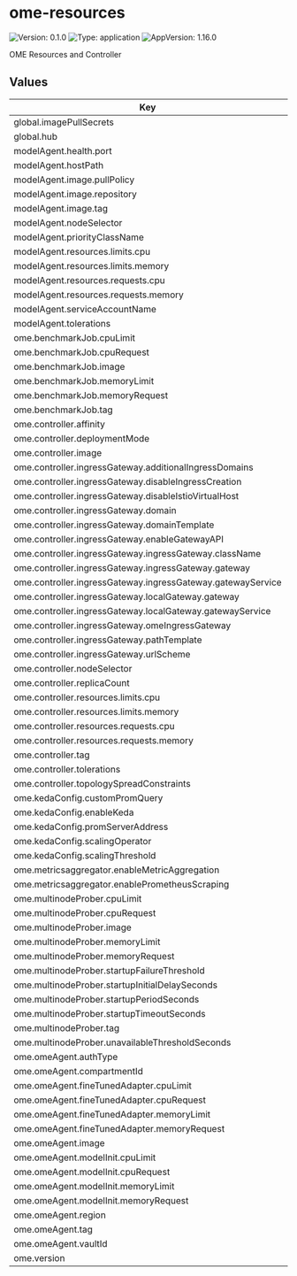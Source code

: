 # ome-resources

![Version: 0.1.0](https://img.shields.io/badge/Version-0.1.0-informational?style=flat-square) ![Type: application](https://img.shields.io/badge/Type-application-informational?style=flat-square) ![AppVersion: 1.16.0](https://img.shields.io/badge/AppVersion-1.16.0-informational?style=flat-square)

OME Resources and Controller

## Values

| Key | Type | Default | Description |
|-----|------|---------|-------------|
| global.imagePullSecrets | list | `[]` |  |
| global.hub | string | `"ghcr.io/moirai-internal"` |  |
| modelAgent.health.port | int | `8080` |  |
| modelAgent.hostPath | string | `"/mnt/data/models"` |  |
| modelAgent.image.pullPolicy | string | `"Always"` |  |
| modelAgent.image.repository | string | `"model-agent"` |  |
| modelAgent.image.tag | string | `"v0.1.2"` |  |
| modelAgent.nodeSelector | object | `{}` |  |
| modelAgent.priorityClassName | string | `"system-node-critical"` |  |
| modelAgent.resources.limits.cpu | string | `"10"` |  |
| modelAgent.resources.limits.memory | string | `"100Gi"` |  |
| modelAgent.resources.requests.cpu | string | `"10"` |  |
| modelAgent.resources.requests.memory | string | `"100Gi"` |  |
| modelAgent.serviceAccountName | string | `"ome-model-agent"` |  |
| modelAgent.tolerations | list | `[{"key":"nvidia.com/gpu","operator":"Exists","effect":"NoSchedule"}]` |  |
| ome.benchmarkJob.cpuLimit | string | `"2"` |  |
| ome.benchmarkJob.cpuRequest | string | `"2"` |  |
| ome.benchmarkJob.image | string | `"genai-bench"` |  |
| ome.benchmarkJob.memoryLimit | string | `"2Gi"` |  |
| ome.benchmarkJob.memoryRequest | string | `"2Gi"` |  |
| ome.benchmarkJob.tag | string | `"0.1.113"` |  |
| ome.controller.affinity | object | `{}` |  |
| ome.controller.deploymentMode | string | `"RawDeployment"` |  |
| ome.controller.image | string | `"ome-manager"` |  |
| ome.controller.ingressGateway.additionalIngressDomains | string | `nil` |  |
| ome.controller.ingressGateway.disableIngressCreation | bool | `false` |  |
| ome.controller.ingressGateway.disableIstioVirtualHost | bool | `false` |  |
| ome.controller.ingressGateway.domain | string | `"svc.cluster.local"` |  |
| ome.controller.ingressGateway.domainTemplate | string | `"{{ .Name }}.{{ .Namespace }}.{{ .IngressDomain }}"` |  |
| ome.controller.ingressGateway.enableGatewayAPI | bool | `false` |  |
| ome.controller.ingressGateway.ingressGateway.className | string | `"istio"` |  |
| ome.controller.ingressGateway.ingressGateway.gateway | string | `"knative-serving/knative-ingress-gateway"` |  |
| ome.controller.ingressGateway.ingressGateway.gatewayService | string | `"istio-ingressgateway.istio-system.svc.cluster.local"` |  |
| ome.controller.ingressGateway.localGateway.gateway | string | `"knative-serving/knative-local-gateway"` |  |
| ome.controller.ingressGateway.localGateway.gatewayService | string | `"knative-local-gateway.istio-system.svc.cluster.local"` |  |
| ome.controller.ingressGateway.omeIngressGateway | string | `""` |  |
| ome.controller.ingressGateway.pathTemplate | string | `""` |  |
| ome.controller.ingressGateway.urlScheme | string | `"http"` |  |
| ome.controller.nodeSelector | object | `{}` |  |
| ome.controller.replicaCount | int | `3` |  |
| ome.controller.resources.limits.cpu | int | `2` |  |
| ome.controller.resources.limits.memory | string | `"4Gi"` |  |
| ome.controller.resources.requests.cpu | int | `2` |  |
| ome.controller.resources.requests.memory | string | `"4Gi"` |  |
| ome.controller.tag | string | `"v0.1.2"` |  |
| ome.controller.tolerations | list | `[]` |  |
| ome.controller.topologySpreadConstraints | list | `[]` |  |
| ome.kedaConfig.customPromQuery | string | `""` |  |
| ome.kedaConfig.enableKeda | bool | `true` |  |
| ome.kedaConfig.promServerAddress | string | `"http://prometheus-operated.monitoring.svc.cluster.local:9090"` |  |
| ome.kedaConfig.scalingOperator | string | `"GreaterThanOrEqual"` |  |
| ome.kedaConfig.scalingThreshold | string | `"10"` |  |
| ome.metricsaggregator.enableMetricAggregation | string | `"false"` |  |
| ome.metricsaggregator.enablePrometheusScraping | string | `"false"` |  |
| ome.multinodeProber.cpuLimit | string | `"100m"` |  |
| ome.multinodeProber.cpuRequest | string | `"100m"` |  |
| ome.multinodeProber.image | string | `"multinode-prober"` |  |
| ome.multinodeProber.memoryLimit | string | `"100Mi"` |  |
| ome.multinodeProber.memoryRequest | string | `"100Mi"` |  |
| ome.multinodeProber.startupFailureThreshold | int | `150` |  |
| ome.multinodeProber.startupInitialDelaySeconds | int | `120` |  |
| ome.multinodeProber.startupPeriodSeconds | int | `30` |  |
| ome.multinodeProber.startupTimeoutSeconds | int | `60` |  |
| ome.multinodeProber.tag | string | `"v0.1"` |  |
| ome.multinodeProber.unavailableThresholdSeconds | int | `600` |  |
| ome.omeAgent.authType | string | `"InstancePrincipal"` |  |
| ome.omeAgent.compartmentId | string | `"ocid1.compartment.oc1..dummy-compartment"` |  |
| ome.omeAgent.fineTunedAdapter.cpuLimit | int | `15` |  |
| ome.omeAgent.fineTunedAdapter.cpuRequest | int | `15` |  |
| ome.omeAgent.fineTunedAdapter.memoryLimit | string | `"320Gi"` |  |
| ome.omeAgent.fineTunedAdapter.memoryRequest | string | `"300Gi"` |  |
| ome.omeAgent.image | string | `"ome-agent"` |  |
| ome.omeAgent.modelInit.cpuLimit | int | `15` |  |
| ome.omeAgent.modelInit.cpuRequest | int | `15` |  |
| ome.omeAgent.modelInit.memoryLimit | string | `"180Gi"` |  |
| ome.omeAgent.modelInit.memoryRequest | string | `"150Gi"` |  |
| ome.omeAgent.region | string | `"ap-osaka-1"` |  |
| ome.omeAgent.tag | string | `"v0.1.2"` |  |
| ome.omeAgent.vaultId | string | `"ocid1.vault.oc1.ap-osaka-1.dummy.dummy-vault"` |  |
| ome.version | string | `"v0.1.2"` |  |

